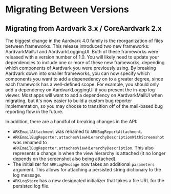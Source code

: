 # Migrating Between Versions

## Migrating from Aardvark 3.x / CoreAardvark 2.x

The biggest change in the Aardvark 4.0 family is the reorganization of files between frameworks. This release introduced two new frameworks: AardvarkMailUI and AardvarkLoggingUI. Both of these frameworks were released with a version number of 1.0. You will likely need to update your dependencies to include one or more of these new frameworks, depending which components of Aardvark you were previously using. By breaking Aardvark down into smaller frameworks, you can now specify which components you want to add a depenedency on to a greater degree, since each framework has a well-defined scope. For example, you should only add a dependency on AardvarkLoggingUI if you present the in-app log viewer. Most apps will want to add a dependency on AardvarkMailUI when migrating, but it's now easier to build a custom bug reporter implementation, so you may choose to transition off of the mail-based bug reporting flow in the future.

In addition, there are a handful of breaking changes in the API:

* `ARKEmailAttachment` was renamed to `ARKBugReportAttachment`.
* `ARKEmailBugReporter.attachesViewHierarchyDescriptionWithScreenshot` was renamed to `ARKEmailBugReporter.attachesViewHierarchyDescription`. This also represents a change in when the view hierarchy is attached (it no longer depends on the screenshot also being attached).
* The initializer for `ARKLogMessage` now takes an additional `parameters` argument. This allows for attaching a persisted string dictionary to the log message.
* `ARKLogStore` has a new designated initializer that takes a file URL for the persisted log file.
